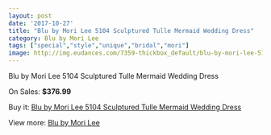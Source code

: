 ```yaml
---
layout: post
date: '2017-10-27'
title: "Blu by Mori Lee 5104 Sculptured Tulle Mermaid Wedding Dress"
category: Blu by Mori Lee
tags: ["special","style","unique","bridal","mori"]
image: http://img.eudances.com/7359-thickbox_default/blu-by-mori-lee-5104-sculptured-tulle-mermaid-wedding-dress.jpg
---
```

Blu by Mori Lee 5104 Sculptured Tulle Mermaid Wedding Dress

On Sales: **$376.99**
<a href="https://www.eudances.com/en/blu-by-mori-lee/2640-blu-by-mori-lee-5104-sculptured-tulle-mermaid-wedding-dress.html"><amp-img layout="responsive" width="600" height="600" src="//img.eudances.com/7359-thickbox_default/blu-by-mori-lee-5104-sculptured-tulle-mermaid-wedding-dress.jpg" alt="Blu by Mori Lee 5104 Sculptured Tulle Mermaid Wedding Dress 0" /></a>
<a href="https://www.eudances.com/en/blu-by-mori-lee/2640-blu-by-mori-lee-5104-sculptured-tulle-mermaid-wedding-dress.html"><amp-img layout="responsive" width="600" height="600" src="//img.eudances.com/7364-thickbox_default/blu-by-mori-lee-5104-sculptured-tulle-mermaid-wedding-dress.jpg" alt="Blu by Mori Lee 5104 Sculptured Tulle Mermaid Wedding Dress 1" /></a>
<a href="https://www.eudances.com/en/blu-by-mori-lee/2640-blu-by-mori-lee-5104-sculptured-tulle-mermaid-wedding-dress.html"><amp-img layout="responsive" width="600" height="600" src="//img.eudances.com/7363-thickbox_default/blu-by-mori-lee-5104-sculptured-tulle-mermaid-wedding-dress.jpg" alt="Blu by Mori Lee 5104 Sculptured Tulle Mermaid Wedding Dress 2" /></a>
<a href="https://www.eudances.com/en/blu-by-mori-lee/2640-blu-by-mori-lee-5104-sculptured-tulle-mermaid-wedding-dress.html"><amp-img layout="responsive" width="600" height="600" src="//img.eudances.com/7362-thickbox_default/blu-by-mori-lee-5104-sculptured-tulle-mermaid-wedding-dress.jpg" alt="Blu by Mori Lee 5104 Sculptured Tulle Mermaid Wedding Dress 3" /></a>
<a href="https://www.eudances.com/en/blu-by-mori-lee/2640-blu-by-mori-lee-5104-sculptured-tulle-mermaid-wedding-dress.html"><amp-img layout="responsive" width="600" height="600" src="//img.eudances.com/7361-thickbox_default/blu-by-mori-lee-5104-sculptured-tulle-mermaid-wedding-dress.jpg" alt="Blu by Mori Lee 5104 Sculptured Tulle Mermaid Wedding Dress 4" /></a>
<a href="https://www.eudances.com/en/blu-by-mori-lee/2640-blu-by-mori-lee-5104-sculptured-tulle-mermaid-wedding-dress.html"><amp-img layout="responsive" width="600" height="600" src="//img.eudances.com/7360-thickbox_default/blu-by-mori-lee-5104-sculptured-tulle-mermaid-wedding-dress.jpg" alt="Blu by Mori Lee 5104 Sculptured Tulle Mermaid Wedding Dress 5" /></a>

Buy it: [Blu by Mori Lee 5104 Sculptured Tulle Mermaid Wedding Dress](https://www.eudances.com/en/blu-by-mori-lee/2640-blu-by-mori-lee-5104-sculptured-tulle-mermaid-wedding-dress.html "Blu by Mori Lee 5104 Sculptured Tulle Mermaid Wedding Dress")

View more: [Blu by Mori Lee](https://www.eudances.com/en/39-blu-by-mori-lee "Blu by Mori Lee")